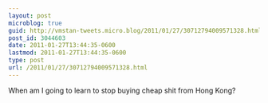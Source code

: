 ```yaml
---
layout: post
microblog: true
guid: http://vmstan-tweets.micro.blog/2011/01/27/30712794009571328.html
post_id: 3044603
date: 2011-01-27T13:44:35-0600
lastmod: 2011-01-27T13:44:35-0600
type: post
url: /2011/01/27/30712794009571328.html
---
```

When am I going to learn to stop buying cheap shit from Hong Kong?
